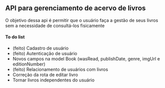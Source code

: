 ## API para gerenciamento de acervo de livros

O objetivo dessa api é permitir que o usuário faça a gestão de seus livros sem a necessidade de consultá-los fisicamente

#### To do list
 - (feito) Cadastro de usuário
 - (feito) Autenticação de usuário
 - Novos campos na model Book (wasRead, publishDate, genre, imgUrl e editionNumber)
 - (feito) Relacionamento de usuários com livros
 - Correção da rota de editar livro
 - Tornar livros independentes do usuário
